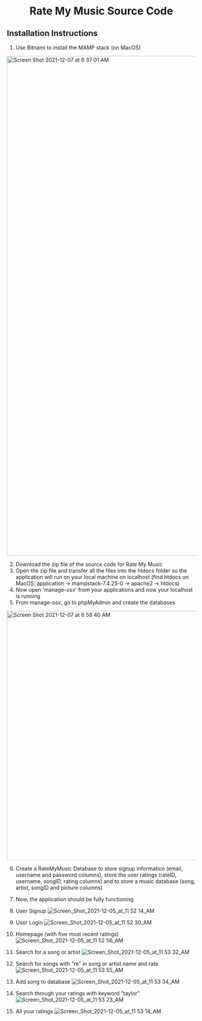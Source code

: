 # <h1 align="center">Rate My Music Source Code </h1>

## Installation Instructions
1) Use Bitnami to install the MAMP stack (on MacOS)
<img width="1334" alt="Screen Shot 2021-12-07 at 6 37 01 AM" src="https://user-images.githubusercontent.com/90287606/145031841-16766fa2-1329-40ea-b9c6-2fe3824d81d7.png">

2) Download the zip file of the source code for Rate My Music
3) Open the zip file and transfer all the files into the htdocs folder so the application will run on your local machine on localhost (find htdocs on MacOS: application &#8594; mampstack-7.4.25-0 &#8594; apache2 &#8594; htdocs)
4) Now open 'manage-osx' from your applications and now your localhost is running
5) From manage-osx, go to phpMyAdmin and create the databases
<img width="665" alt="Screen Shot 2021-12-07 at 6 58 40 AM" src="https://user-images.githubusercontent.com/90287606/145033438-fe41ac0a-2f0a-4dfc-9780-106f15a05373.png">

6) Create a RateMyMusic Database to store signup information (email, username and password columns), store the user ratings (rateID, username, songID, rating columns) and to store a music database (song, artist, songID and picture columns)
7) Now, the application should be fully functioning 
8) User Signup
![Screen_Shot_2021-12-05_at_11 52 14_AM](https://user-images.githubusercontent.com/90287606/145034297-203fa7c0-bc4e-4adc-bfa6-5c8024da22f2.png)

9) User Login
![Screen_Shot_2021-12-05_at_11 52 30_AM](https://user-images.githubusercontent.com/90287606/145034369-e5924158-01f6-424b-9604-2f7515d760cc.png)

10) Homepage (with five most recent ratings)
![Screen_Shot_2021-12-05_at_11 52 56_AM](https://user-images.githubusercontent.com/90287606/145034485-9180ac18-04d5-4255-9752-6989ab406f38.png)

11) Search for a song or artist 
![Screen_Shot_2021-12-05_at_11 53 32_AM](https://user-images.githubusercontent.com/90287606/145034692-336efd24-6c01-4050-bf27-c4e789ac715d.png)

12) Search for songs with "re" in song or artist name and rate 
![Screen_Shot_2021-12-05_at_11 53 55_AM](https://user-images.githubusercontent.com/90287606/145034773-64709932-2eaf-4265-bb8c-5647ea9bac39.png)

13) Add song to database
![Screen_Shot_2021-12-05_at_11 53 34_AM](https://user-images.githubusercontent.com/90287606/145034838-716f66bb-6b92-4595-88dc-d7def0509671.png)

14) Search through your ratings with keyword "taylor"
![Screen_Shot_2021-12-05_at_11 53 23_AM](https://user-images.githubusercontent.com/90287606/145034905-b79c050c-792f-4f0d-a359-61783fa68bdc.png)

15) All your ratings
![Screen_Shot_2021-12-05_at_11 53 14_AM](https://user-images.githubusercontent.com/90287606/145034993-bfed415f-ef3b-4e7f-8131-6eb10086d459.png)

